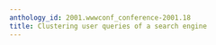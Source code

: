 ```yaml
---
anthology_id: 2001.wwwconf_conference-2001.18
title: Clustering user queries of a search engine
---
```

